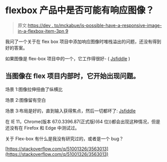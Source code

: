 # flexbox 产品中是否可能有响应图像？

> 原文:[https://dev . to/mckabue/is-possible-have-a-responsive-image-in-a-flexbox-item-3pn 9](https://dev.to/mckabue/is-it-possible-to-have-a-responsive-image-in-a-flexbox-item-3pn9)

我问了一个关于在 flex box 项目中添加响应图像时堆栈溢出的问题，还没有得到好的答案。

如果图像是 flex-box 项目中的一个，它工作得很好- ( [Jsfiddle](http://jsfiddle.net/ohLc5xyw/10/) )

## [](#when-the-image-is-inside-a-flex-item-it-starts-to-misbehave)当图像在 flex 项目内部时，它开始出现问题。

场景 1:图像拉伸扭曲了纵横比

场景 2:图像留有空白

场景 3:布局是好的，直到输入获得焦点，然后一切都坏了: [Jsfiddle](http://jsfiddle.net/ohLc5xyw/74/)

在 IE 11，Chrome(版本 67.0.3396.87(正式版)(64 位))都会出现这种情况，但是还没有在 Firefox 和 Edge 中测试过。

关于 Flex-box 有什么是我没有研究过的，或者是一个 bug？

[https://stackoverflow.com/q/51001326/3563013](https://stackoverflow.com/q/51001326/3563013)